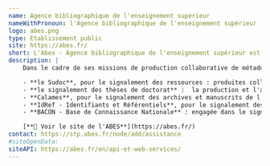 ```yaml
---
name: Agence bibliographique de l'enseignement supérieur
nameWithPronoun: l'Agence bibliographique de l'enseignement supérieur
logo: abes.png
type: Etablissement public
site: https://abes.fr/
short: L'Abes - Agence bibliographique de l'enseignement supérieur est un établissement public à caractère administratif sous tutelle du Ministère de l'Enseignement Supérieur, de la Recherche et de l'Innovation (MESRI).  Situé à Montpellier, elle a été créée en 1994 par décret interministériel pour mettre en œuvre le Sudoc (Système Universitaire de Documentation).
description: |
    Dans le cadre de ses missions de production collaborative de métadonnées bibliographiques, l’Abes a développé de nombreux outils et services de mutualisation au profit des bibliothèques universitaires et de recherche françaises  :

    - **le Sudoc**, pour le signalement des ressources : produites collectivement par les professionnels des bibliothèques de l'ESR membres des réseaux Sudoc et Sudoc PS, les données Sudoc alimentent les systèmes de gestion de bibliothèques (SGB) des établissements documentaires de l'ESR et bénéficient à de nombreux réservoirs et services documentaires.
    - **le signalement des thèses de doctorat** :  la production et l'archivage des métadonnées de thèses au format numérique sont assurés par les applications professionnelles STAR (Signalement des Thèses et Archivage) et STEP (Signalement des Thèses en Préparation). La valorisation des données est assurée par theses.fr, moteur de recherche dédié aux thèses de doctorat.
    - **Calames**, pour le signalement des archives et manuscrits de l'ESR : en tant qu'outil de catalogage, Calames (Catalogue en ligne des archives et des manuscrits de l'enseignement supérieur) permet l'encodage des données au format EAD, plus adapté aux documents archivistiques.
    - **IdRef - Identifiants et Référentiels**, pour le signalement des données d'autorité : plateforme pour la production, l'enrichissement, l'identification, la consultation et la réutilisation des notices d'autorités (auteurs, collectivités) produites par et pour les bibliothèques de l'ESR.
    - **BACON - Base de Connaissance Nationale** : engagée dans le signalement des ressources électroniques, l'Abes fournit les métadonnées de bouquets de ressources numériques acquises par et pour les établissements de l'ESR, dans un format (KBart) adapté à la réutilisation par les outils de découverte.

    [**🔗 Voir le site de l'ABES**](https://abes.fr/)
contact: https://stp.abes.fr/node/add/assistance
#siteOpenData: 
siteAPI: https://abes.fr/en/api-et-web-services/
---
```

